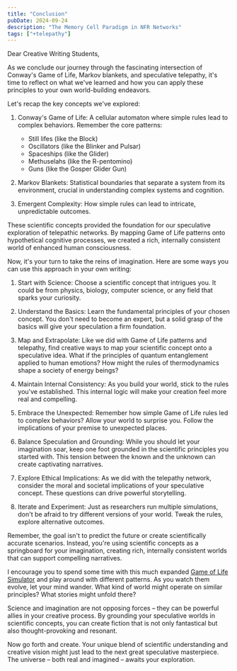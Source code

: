 ```yaml
---
title: "Conclusion"
pubDate: 2024-09-24
description: "The Memory Cell Paradigm in NFR Networks"
tags: ["+telepathy"]
---
```


Dear Creative Writing Students,

As we conclude our journey through the fascinating intersection of Conway's Game of Life, Markov blankets, and speculative telepathy, it's time to reflect on what we've learned and how you can apply these principles to your own world-building endeavors.

Let's recap the key concepts we've explored:

1. Conway's Game of Life: A cellular automaton where simple rules lead to complex behaviors. Remember the core patterns:
   - Still lifes (like the Block)
   - Oscillators (like the Blinker and Pulsar)
   - Spaceships (like the Glider)
   - Methuselahs (like the R-pentomino)
   - Guns (like the Gosper Glider Gun)

2. Markov Blankets: Statistical boundaries that separate a system from its environment, crucial in understanding complex systems and cognition.

3. Emergent Complexity: How simple rules can lead to intricate, unpredictable outcomes.

These scientific concepts provided the foundation for our speculative exploration of telepathic networks. By mapping Game of Life patterns onto hypothetical cognitive processes, we created a rich, internally consistent world of enhanced human consciousness.

Now, it's your turn to take the reins of imagination. Here are some ways you can use this approach in your own writing:

1. Start with Science: Choose a scientific concept that intrigues you. It could be from physics, biology, computer science, or any field that sparks your curiosity.

2. Understand the Basics: Learn the fundamental principles of your chosen concept. You don't need to become an expert, but a solid grasp of the basics will give your speculation a firm foundation.

3. Map and Extrapolate: Like we did with Game of Life patterns and telepathy, find creative ways to map your scientific concept onto a speculative idea. What if the principles of quantum entanglement applied to human emotions? How might the rules of thermodynamics shape a society of energy beings?

4. Maintain Internal Consistency: As you build your world, stick to the rules you've established. This internal logic will make your creation feel more real and compelling.

5. Embrace the Unexpected: Remember how simple Game of Life rules led to complex behaviors? Allow your world to surprise you. Follow the implications of your premise to unexpected places.

6. Balance Speculation and Grounding: While you should let your imagination soar, keep one foot grounded in the scientific principles you started with. This tension between the known and the unknown can create captivating narratives.

7. Explore Ethical Implications: As we did with the telepathy network, consider the moral and societal implications of your speculative concept. These questions can drive powerful storytelling.

8. Iterate and Experiment: Just as researchers run multiple simulations, don't be afraid to try different versions of your world. Tweak the rules, explore alternative outcomes.

Remember, the goal isn't to predict the future or create scientifically accurate scenarios. Instead, you're using scientific concepts as a springboard for your imagination, creating rich, internally consistent worlds that can support compelling narratives.

I encourage you to spend some time with this much expanded [Game of Life Simulator](https://playgameoflife.com/) and play around with different patterns. As you watch them evolve, let your mind wander. What kind of world might operate on similar principles? What stories might unfold there?

Science and imagination are not opposing forces – they can be powerful allies in your creative process. By grounding your speculative worlds in scientific concepts, you can create fiction that is not only fantastical but also thought-provoking and resonant.

Now go forth and create. Your unique blend of scientific understanding and creative vision might just lead to the next great speculative masterpiece. The universe – both real and imagined – awaits your exploration.